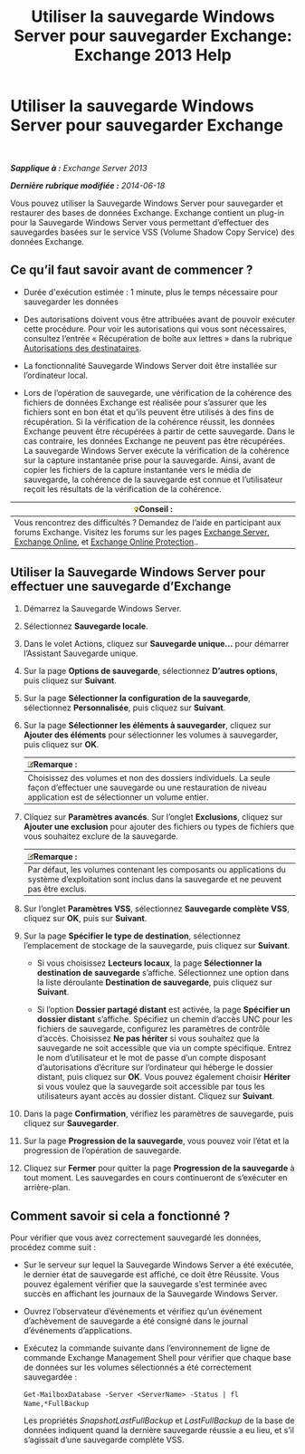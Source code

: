 ﻿---
title: 'Utiliser la sauvegarde Windows Server pour sauvegarder Exchange: Exchange 2013 Help'
TOCTitle: Utiliser la sauvegarde Windows Server pour sauvegarder Exchange
ms:assetid: 188a8291-0a41-4ca2-b6d2-94242e2b1ffc
ms:mtpsurl: https://technet.microsoft.com/fr-fr/library/Dd876854(v=EXCHG.150)
ms:contentKeyID: 50477687
ms.date: 05/23/2018
mtps_version: v=EXCHG.150
ms.translationtype: MT
---

# Utiliser la sauvegarde Windows Server pour sauvegarder Exchange

 

_**Sapplique à :** Exchange Server 2013_

_**Dernière rubrique modifiée :** 2014-06-18_

Vous pouvez utiliser la Sauvegarde Windows Server pour sauvegarder et restaurer des bases de données Exchange. Exchange contient un plug-in pour la Sauvegarde Windows Server vous permettant d’effectuer des sauvegardes basées sur le service VSS (Volume Shadow Copy Service) des données Exchange.

## Ce qu’il faut savoir avant de commencer ?

  - Durée d'exécution estimée : 1 minute, plus le temps nécessaire pour sauvegarder les données

  - Des autorisations doivent vous être attribuées avant de pouvoir exécuter cette procédure. Pour voir les autorisations qui vous sont nécessaires, consultez l’entrée « Récupération de boîte aux lettres » dans la rubrique [Autorisations des destinataires](recipients-permissions-exchange-2013-help.md).

  - La fonctionnalité Sauvegarde Windows Server doit être installée sur l’ordinateur local.

  - Lors de l’opération de sauvegarde, une vérification de la cohérence des fichiers de données Exchange est réalisée pour s’assurer que les fichiers sont en bon état et qu’ils peuvent être utilisés à des fins de récupération. Si la vérification de la cohérence réussit, les données Exchange peuvent être récupérées à partir de cette sauvegarde. Dans le cas contraire, les données Exchange ne peuvent pas être récupérées. La sauvegarde Windows Server exécute la vérification de la cohérence sur la capture instantanée prise pour la sauvegarde. Ainsi, avant de copier les fichiers de la capture instantanée vers le média de sauvegarde, la cohérence de la sauvegarde est connue et l’utilisateur reçoit les résultats de la vérification de la cohérence.

<table>
<thead>
<tr class="header">
<th><img src="images/Bb125224.tip(EXCHG.150).gif" title="Conseil" alt="Conseil" />Conseil :</th>
</tr>
</thead>
<tbody>
<tr class="odd">
<td>Vous rencontrez des difficultés ? Demandez de l’aide en participant aux forums Exchange. Visitez les forums sur les pages <a href="https://go.microsoft.com/fwlink/p/?linkid=60612">Exchange Server</a>, <a href="https://go.microsoft.com/fwlink/p/?linkid=267542">Exchange Online</a>, et <a href="https://go.microsoft.com/fwlink/p/?linkid=285351">Exchange Online Protection</a>..</td>
</tr>
</tbody>
</table>


## Utiliser la Sauvegarde Windows Server pour effectuer une sauvegarde d’Exchange

1.  Démarrez la Sauvegarde Windows Server.

2.  Sélectionnez **Sauvegarde locale**.

3.  Dans le volet Actions, cliquez sur **Sauvegarde unique...** pour démarrer l’Assistant Sauvegarde unique.

4.  Sur la page **Options de sauvegarde**, sélectionnez **D’autres options**, puis cliquez sur **Suivant**.

5.  Sur la page **Sélectionner la configuration de la sauvegarde**, sélectionnez **Personnalisée**, puis cliquez sur **Suivant**.

6.  Sur la page **Sélectionner les éléments à sauvegarder**, cliquez sur **Ajouter des éléments** pour sélectionner les volumes à sauvegarder, puis cliquez sur **OK**.
    
    <table>
    <thead>
    <tr class="header">
    <th><img src="images/JJ159664.note(EXCHG.150).gif" title="Remarque" alt="Remarque" />Remarque :</th>
    </tr>
    </thead>
    <tbody>
    <tr class="odd">
    <td>Choisissez des volumes et non des dossiers individuels. La seule façon d’effectuer une sauvegarde ou une restauration de niveau application est de sélectionner un volume entier.</td>
    </tr>
    </tbody>
    </table>


7.  Cliquez sur **Paramètres avancés**. Sur l’onglet **Exclusions**, cliquez sur **Ajouter une exclusion** pour ajouter des fichiers ou types de fichiers que vous souhaitez exclure de la sauvegarde.
    
    <table>
    <thead>
    <tr class="header">
    <th><img src="images/JJ159664.note(EXCHG.150).gif" title="Remarque" alt="Remarque" />Remarque :</th>
    </tr>
    </thead>
    <tbody>
    <tr class="odd">
    <td>Par défaut, les volumes contenant les composants ou applications du système d’exploitation sont inclus dans la sauvegarde et ne peuvent pas être exclus.</td>
    </tr>
    </tbody>
    </table>


8.  Sur l’onglet **Paramètres VSS**, sélectionnez **Sauvegarde complète VSS**, cliquez sur **OK**, puis sur **Suivant**.

9.  Sur la page **Spécifier le type de destination**, sélectionnez l’emplacement de stockage de la sauvegarde, puis cliquez sur **Suivant**.
    
      - Si vous choisissez **Lecteurs locaux**, la page **Sélectionner la destination de sauvegarde** s’affiche. Sélectionnez une option dans la liste déroulante **Destination de sauvegarde**, puis cliquez sur **Suivant**.
    
      - Si l’option **Dossier partagé distant** est activée, la page **Spécifier un dossier distant** s’affiche. Spécifiez un chemin d’accès UNC pour les fichiers de sauvegarde, configurez les paramètres de contrôle d’accès. Choisissez **Ne pas hériter** si vous souhaitez que la sauvegarde ne soit accessible que via un compte spécifique. Entrez le nom d’utilisateur et le mot de passe d’un compte disposant d’autorisations d’écriture sur l’ordinateur qui héberge le dossier distant, puis cliquez sur **OK**. Vous pouvez également choisir **Hériter** si vous voulez que la sauvegarde soit accessible par tous les utilisateurs ayant accès au dossier distant. Cliquez sur **Suivant**.

10. Dans la page **Confirmation**, vérifiez les paramètres de sauvegarde, puis cliquez sur **Sauvegarder**.

11. Sur la page **Progression de la sauvegarde**, vous pouvez voir l’état et la progression de l’opération de sauvegarde.

12. Cliquez sur **Fermer** pour quitter la page **Progression de la sauvegarde** à tout moment. Les sauvegardes en cours continueront de s’exécuter en arrière-plan.

## Comment savoir si cela a fonctionné ?

Pour vérifier que vous avez correctement sauvegardé les données, procédez comme suit :

  - Sur le serveur sur lequel la Sauvegarde Windows Server a été exécutée, le dernier état de sauvegarde est affiché, ce doit être Réussite. Vous pouvez également vérifier que la sauvegarde s’est terminée avec succès en affichant les journaux de la Sauvegarde Windows Server.

  - Ouvrez l’observateur d’événements et vérifiez qu’un événement d’achèvement de sauvegarde a été consigné dans le journal d’événements d’applications.

  - Exécutez la commande suivante dans l’environnement de ligne de commande Exchange Management Shell pour vérifier que chaque base de données sur les volumes sélectionnés a été correctement sauvegardée :
    
        Get-MailboxDatabase -Server <ServerName> -Status | fl Name,*FullBackup
    
    Les propriétés *SnapshotLastFullBackup* et *LastFullBackup* de la base de données indiquent quand la dernière sauvegarde réussie a eu lieu, et s’il s’agissait d’une sauvegarde complète VSS.

